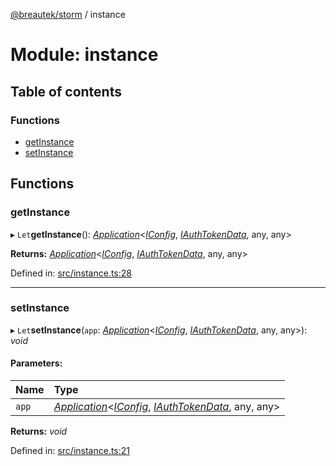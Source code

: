 [@breautek/storm](../README.md) / instance

# Module: instance

## Table of contents

### Functions

- [getInstance](instance.md#getinstance)
- [setInstance](instance.md#setinstance)

## Functions

### getInstance

▸ `Let`**getInstance**(): [*Application*](../classes/application.application-1.md)<[*IConfig*](../interfaces/iconfig.iconfig-1.md), [*IAuthTokenData*](../interfaces/iauthtokendata.iauthtokendata-1.md), any, any\>

**Returns:** [*Application*](../classes/application.application-1.md)<[*IConfig*](../interfaces/iconfig.iconfig-1.md), [*IAuthTokenData*](../interfaces/iauthtokendata.iauthtokendata-1.md), any, any\>

Defined in: [src/instance.ts:28](https://github.com/breautek/storm/blob/2614a1c/src/instance.ts#L28)

___

### setInstance

▸ `Let`**setInstance**(`app`: [*Application*](../classes/application.application-1.md)<[*IConfig*](../interfaces/iconfig.iconfig-1.md), [*IAuthTokenData*](../interfaces/iauthtokendata.iauthtokendata-1.md), any, any\>): *void*

#### Parameters:

| Name | Type |
| :------ | :------ |
| `app` | [*Application*](../classes/application.application-1.md)<[*IConfig*](../interfaces/iconfig.iconfig-1.md), [*IAuthTokenData*](../interfaces/iauthtokendata.iauthtokendata-1.md), any, any\> |

**Returns:** *void*

Defined in: [src/instance.ts:21](https://github.com/breautek/storm/blob/2614a1c/src/instance.ts#L21)
